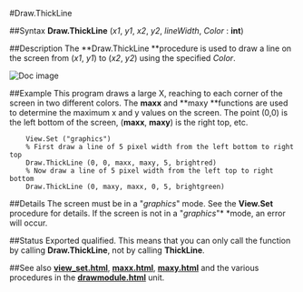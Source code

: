
#Draw.ThickLine

##Syntax
**Draw.ThickLine** (*x1*, *y1*, *x2*, *y2*, *lineWidth*, *Color* : **int**)



##Description
The **Draw.ThickLine **procedure is used to draw a line on the screen from (*x1*, *y1*) to (*x2*, *y2*) using the specified *Color*.

![Doc image](draw_line01.gif)


##Example
This program draws a large X, reaching to each corner of the screen in two different colors. The **maxx** and **maxy **functions are used to determine the maximum x and y values on the screen. The point (0,0) is the left bottom of the screen, (**maxx**, **maxy**) is the right top, etc.


        View.Set ("graphics")
        % First draw a line of 5 pixel width from the left bottom to right top
        Draw.ThickLine (0, 0, maxx, maxy, 5, brightred) 
        % Now draw a line of 5 pixel width from the left top to right bottom
        Draw.ThickLine (0, maxy, maxx, 0, 5, brightgreen)
##Details
The screen must be in a "*graphics*" mode. See the **View.Set** procedure for details. If the screen is not in a "*graphics*"* *mode, an error will occur.



##Status
Exported qualified.
This means that you can only call the function by calling **Draw.ThickLine**, not by calling **ThickLine**.



##See also
**[view_set.html](View.Set)**, **[maxx.html](maxx)**, **[maxy.html](maxy)** and the various procedures in the **[drawmodule.html](Draw)** unit.


